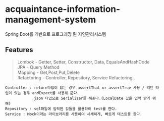 # acquaintance-information-management-system
Spring Boot를 기반으로 프로그래밍 된 지인관리시스템

## Features
> Lombok - Getter, Setter, Constructor, Data, EqualsAndHashCode    
> JPA - Query Method   
> Mapping - Get,Post,Put,Delete   
> Refactoring - Controller, Repository, Service Refactoring..  
```
Controller : return타입이 없는 경우 assertThat or assertTrue 사용 / 리턴 타입이 있는 경우 andExpect를 사용해 준다.
             json 타입으로 Serializer를 해준다.(LocalDate 값을 입력 받기 위해)
Repository : sql파일에 입력된 값들을 활용하여 test를 한다.
Service : Mock이라는 라이브러리를 사용하여 세세하게, 빠르게 테스트를 한다.
```
